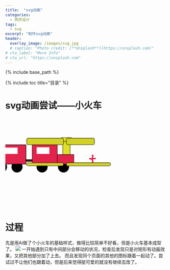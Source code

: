 ```yaml
---
title:  "svg动画"
categories: 
  - 网页设计
tags:
  - svg
excerpt: "制作svg动画"
header:
  overlay_image: /images/svg.jpg
  # caption: "Photo credit: [**Unsplash**](https://unsplash.com)"
# cta_label: "More Info"
# cta_url: "https://unsplash.com"
---
```

{% include base_path %}

{% include toc title="目录" %}

# svg动画尝试——小火车

<html>
	<head>
		<meta charset="UTF-8">
		<title></title>
	</head>
	<body>
		<?xml version="1.0" encoding="utf-8"?>
	<svg version="1.1" id="图层_1" xmlns="http://www.w3.org/2000/svg" xmlns:xlink="http://www.w3.org/1999/xlink" x="0px" y="0px"
	 viewBox="0 0 1366 768" style="enable-background:new 0 0 1366 768;" xml:space="preserve">
<style type="text/css">
	.st0{fill:#3A180C;}
	.st1{stroke:#000000;stroke-width:3;stroke-miterlimit:10;}
	.st2{fill:#E2234C;stroke:#000000;stroke-width:4;stroke-miterlimit:10;}
	.st3{fill:#E2234C;stroke:#000000;stroke-width:3;stroke-miterlimit:10;}
	.st4{fill:#E0E024;stroke:#000000;stroke-width:3;stroke-miterlimit:10;}
	.st5{fill:#E0E024;stroke:#000000;stroke-width:2;stroke-miterlimit:10;}
	.st6{fill:#E2234C;}
	.st7{fill:#D1D126;stroke:#000000;stroke-width:3;stroke-miterlimit:10;}
	.st8{fill:#FFFFFF;}
</style>
<rect x="457" y="358" class="st0" width="71" height="20"/>
<rect x="142" y="358" class="st0" width="57" height="20"/>
<circle class="st1" cx="399" cy="422" r="45.5"/>
<circle class="st1" cx="267" cy="422" r="45.5"/>
<circle class="st1" cx="794" cy="422" r="45.5"/>
<circle class="st1" cx="612" cy="422" r="45.5"/>
<rect x="200" y="235" class="st2" width="275" height="163"/>
<rect x="528" y="235" class="st3" width="213" height="163"/>
<rect x="741" y="317" class="st3" width="141" height="81"/>
<rect x="788" y="206" class="st4" width="62" height="111"/>
<rect x="777" y="173" class="st5" width="84" height="33"/>
<g>
	<g>
		<path class="st6" d="M716.7,359.2c16,0.9,31.9,0,47.6-2.5c7.6-1.2,4.4-12.8-3.2-11.6c-14.7,2.3-29.6,2.9-44.5,2.1
			C709,346.8,709,358.8,716.7,359.2L716.7,359.2z"/>
	</g>
</g>
<g>
	<g>
		<path class="st6" d="M739.7,349.7c7.7,0,7.7-12,0-12C731.9,337.7,731.9,349.7,739.7,349.7L739.7,349.7z"/>
	</g>
</g>
<g>
	<g>
		<path class="st6" d="M742.7,343.7c7.7,0,7.7-12,0-12C734.9,331.7,734.9,343.7,742.7,343.7L742.7,343.7z"/>
	</g>
</g>
<g>
	<g>
		<path class="st6" d="M742.3,336.3c7.7,0,7.7-12,0-12C734.6,324.3,734.6,336.3,742.3,336.3L742.3,336.3z"/>
	</g>
</g>
<g>
	<g>
		<path class="st6" d="M741.7,331.7c7.7,0,7.7-12,0-12C733.9,319.7,733.9,331.7,741.7,331.7L741.7,331.7z"/>
	</g>
</g>
<g>
	<g>
		<path class="st6" d="M741,331c7.7,0,7.7-12,0-12C733.3,319,733.3,331,741,331L741,331z"/>
	</g>
</g>
<g>
	<g>
		<path class="st6" d="M741.3,330.7c7.7,0,7.7-12,0-12C733.6,318.7,733.6,330.7,741.3,330.7L741.3,330.7z"/>
	</g>
</g>
<g>
	<g>
		<path class="st6" d="M739.3,330.7c7.7,0,7.7-12,0-12C731.6,318.7,731.6,330.7,739.3,330.7L739.3,330.7z"/>
	</g>
</g>
<g>
	<g>
		<path class="st6" d="M731.4,352.3c-0.3,5.5,0.4,11.1,2.3,16.4c0.9,2.3,2.1,4.6,2.5,7c0.6,3.4-0.3,6.9-1,10.2
			c-1.6,7.5,10,10.8,11.6,3.2c1.3-6.4,2.4-12.8,0.3-19.1c-2-6.2-4.1-11-3.7-17.7C743.9,344.6,731.9,344.7,731.4,352.3L731.4,352.3z"
			/>
	</g>
</g>
<g>
	<g>
		<path class="st6" d="M741.3,394.7c7.7,0,7.7-12,0-12C733.6,382.7,733.6,394.7,741.3,394.7L741.3,394.7z"/>
	</g>
</g>
<g>
	<g>
		<path class="st6" d="M740.3,395.7c7.7,0,7.7-12,0-12C732.6,383.7,732.6,395.7,740.3,395.7L740.3,395.7z"/>
	</g>
</g>
<g>
	<g>
		<path class="st6" d="M740.3,396c7.7,0,7.7-12,0-12C732.6,384,732.6,396,740.3,396L740.3,396z"/>
	</g>
</g>
<g>
	<g>
		<path class="st6" d="M742.3,396c7.7,0,7.7-12,0-12C734.6,384,734.6,396,742.3,396L742.3,396z"/>
	</g>
</g>
<g>
	<g>
		<path class="st6" d="M741.3,396c7.7,0,7.7-12,0-12C733.6,384,733.6,396,741.3,396L741.3,396z"/>
	</g>
</g>
<g>
	<g>
		<path class="st6" d="M740.3,396c7.7,0,7.7-12,0-12C732.6,384,732.6,396,740.3,396L740.3,396z"/>
	</g>
</g>
<g>
	<g>
		<path class="st6" d="M740.7,396.3c7.7,0,7.7-12,0-12C732.9,384.3,732.9,396.3,740.7,396.3L740.7,396.3z"/>
	</g>
</g>
<rect x="152" y="333" class="st0" width="13" height="30"/>
<path class="st7" d="M482.5,234.5h-289c-6.6,0-12-5.4-12-12v-32c0-6.6,5.4-12,12-12h289c6.6,0,12,5.4,12,12v32
	C494.5,229.1,489.1,234.5,482.5,234.5z"/>
<path class="st7" d="M744.5,234.5h-215c-6.6,0-12-5.4-12-12v-32c0-6.6,5.4-12,12-12h215c6.6,0,12,5.4,12,12v32
	C756.5,229.1,751.1,234.5,744.5,234.5z"/>
<path class="st7" d="M481.5,412.5h-289c-6.6,0-12-5.4-12-12v-1c0-6.6,5.4-12,12-12h289c6.6,0,12,5.4,12,12v1
	C493.5,407.1,488.1,412.5,481.5,412.5z"/>
<path class="st7" d="M881.5,413.5h-351c-6.6,0-12-5.4-12-12v-3c0-6.6,5.4-12,12-12h351c6.6,0,12,5.4,12,12v3
	C893.5,408.1,888.1,413.5,881.5,413.5z"/>
<rect x="266.5" y="258.5" class="st8" width="137.5" height="53.5"/>
<rect x="565.5" y="255.5" class="st8" width="108.5" height="56.5"/>
</svg>
<style>
	rect {
  transform: translateX(-300px);
  animation: run .8s infinite;
  animation-duration: 3s;
  animation-fill-mode: forwards;
  animation-timing-function:ease;
  transform-origin: bottom;
}

    path {
  transform: translateX(-300px);
  animation: run .8s infinite;
  animation-duration: 3s;
  animation-fill-mode: forwards;
  animation-timing-function:ease;
  transform-origin: bottom;
}
    circle {
  transform: translateX(-300px);
  animation: run .8s infinite;
  animation-duration: 3s;
  animation-fill-mode: forwards;
  animation-timing-function:ease;
  transform-origin: bottom;
}

@-webkit-keyframes run {
  90% {
    transform: skew(-5deg);
  }
 
  100% {
    transform: skew(0deg);
  }
  
}
</style>
	</body>
</html>

# 过程
先是用Ai做了个小火车的基础样式，做得比较简单不好看，但是小火车基本成型了。
![](https://upload-images.jianshu.io/upload_images/9437529-a980bfc0c75abc71.jpg?imageMogr2/auto-orient/strip%7CimageView2/2/w/1240)
一开始遇到只有中间部分会移动的状况，检查后发现只是对矩形有动画效果，又把其他部分加了上去。
而且发现同个页面的其他的图标跟着一起动了。尝试过不让他们也跟着动，但是后来觉得挺可爱的就没有继续去改了。

